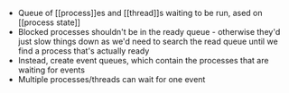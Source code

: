 - Queue of [[process]]es and [[thread]]s waiting to be run, ased on [[process state]]
- Blocked processes shouldn't be in the ready queue - otherwise they'd just slow things down as we'd need to search the read queue until we find a process that's actually ready
- Instead, create event queues, which contain the processes that are waiting for events
- Multiple processes/threads can wait for one event